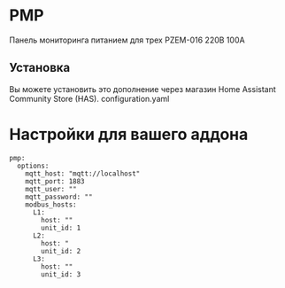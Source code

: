 # PMP
Панель мониторинга питанием для трех PZEM-016 220В 100А
## Установка
Вы можете установить это дополнение через магазин Home Assistant Community Store (HAS).
configuration.yaml
# Настройки для вашего аддона
```
pmp:
  options:
    mqtt_host: "mqtt://localhost"
    mqtt_port: 1883
    mqtt_user: ""
    mqtt_password: ""
    modbus_hosts:
      L1:
        host: ""
        unit_id: 1
      L2:
        host: "
        unit_id: 2
      L3:
        host: ""
        unit_id: 3
```

